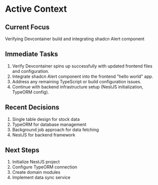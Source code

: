 # Active Context

## Current Focus
Verifying Devcontainer build and integrating shadcn Alert component

## Immediate Tasks
1. Verify Devcontainer spins up successfully with updated frontend files and configuration.
2. Integrate shadcn Alert component into the frontend "hello world" app.
3. Address any remaining TypeScript or build configuration issues.
4. Continue with backend infrastructure setup (NestJS initialization, TypeORM config).

## Recent Decisions
1. Single table design for stock data
2. TypeORM for database management
3. Background job approach for data fetching
4. NestJS for backend framework

## Next Steps
1. Initialize NestJS project
2. Configure TypeORM connection
3. Create domain modules
4. Implement data sync service
